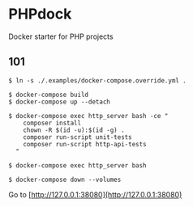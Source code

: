 # PHPdock

Docker starter for PHP projects

## 101

```shell script
$ ln -s ./.examples/docker-compose.override.yml .

$ docker-compose build
$ docker-compose up --detach

$ docker-compose exec http_server bash -ce "
    composer install
    chown -R $(id -u):$(id -g) .
    composer run-script unit-tests
    composer run-script http-api-tests
  "

$ docker-compose exec http_server bash

$ docker-compose down --volumes
```

Go to [http://127.0.0.1:38080](http://127.0.0.1:38080)
